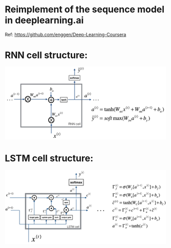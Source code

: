 # Reimplement of the sequence model in deeplearning.ai

Ref: https://github.com/enggen/Deep-Learning-Coursera

# RNN cell structure:
![image](https://github.com/zhaojiachen1994/rnnLearning/blob/master/figure/rnn_step_forward.png)


# LSTM cell structure:
![image](https://github.com/zhaojiachen1994/rnnLearning/blob/master/figure/LSTM.png)

